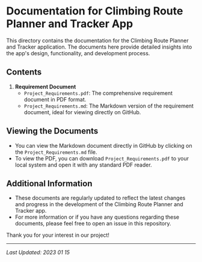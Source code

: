 # Documentation for Climbing Route Planner and Tracker App

This directory contains the documentation for the Climbing Route Planner and Tracker application. The documents here provide detailed insights into the app's design, functionality, and development process.

## Contents

1. **Requirement Document**
   - `Project_Requirements.pdf`: The comprehensive requirement document in PDF format.
   - `Project_Requirements.md`: The Markdown version of the requirement document, ideal for viewing directly on GitHub.

## Viewing the Documents

- You can view the Markdown document directly in GitHub by clicking on the `Project_Requirements.md` file.
- To view the PDF, you can download `Project_Requirements.pdf` to your local system and open it with any standard PDF reader.

## Additional Information

- These documents are regularly updated to reflect the latest changes and progress in the development of the Climbing Route Planner and Tracker app.
- For more information or if you have any questions regarding these documents, please feel free to open an issue in this repository.

Thank you for your interest in our project!

---

*Last Updated: 2023 01 15*

